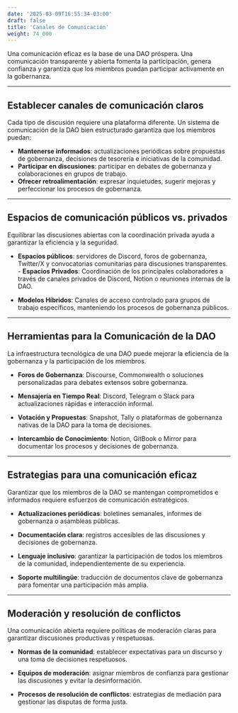 ```yaml
---
date: '2025-03-09T16:55:34-03:00'
draft: false
title: 'Canales de Comunicación'
weight: 74_000
---
```


Una comunicación eficaz es la base de una DAO próspera. Una comunicación transparente y abierta fomenta la participación, genera confianza y garantiza que los miembros puedan participar activamente en la gobernanza.

---

## **Establecer canales de comunicación claros**

Cada tipo de discusión requiere una plataforma diferente. Un sistema de comunicación de la DAO bien estructurado garantiza que los miembros puedan:
- **Mantenerse informados**: actualizaciones periódicas sobre propuestas de gobernanza, decisiones de tesorería e iniciativas de la comunidad.
- **Participar en discusiones**: participar en debates de gobernanza y colaboraciones en grupos de trabajo.
- **Ofrecer retroalimentación**: expresar inquietudes, sugerir mejoras y perfeccionar los procesos de gobernanza.

---

## **Espacios de comunicación públicos vs. privados**

Equilibrar las discusiones abiertas con la coordinación privada ayuda a garantizar la eficiencia y la seguridad.
- **Espacios públicos**: servidores de Discord, foros de gobernanza, Twitter/X y convocatorias comunitarias para discusiones transparentes. - **Espacios Privados**: Coordinación de los principales colaboradores a través de canales privados de Discord, Notion o reuniones internas de la DAO.

- **Modelos Híbridos**: Canales de acceso controlado para grupos de trabajo específicos, manteniendo los procesos de gobernanza públicos.

---

## **Herramientas para la Comunicación de la DAO**

La infraestructura tecnológica de una DAO puede mejorar la eficiencia de la gobernanza y la participación de los miembros.

- **Foros de Gobernanza**: Discourse, Commonwealth o soluciones personalizadas para debates extensos sobre gobernanza.

- **Mensajería en Tiempo Real**: Discord, Telegram o Slack para actualizaciones rápidas e interacción informal.

- **Votación y Propuestas**: Snapshot, Tally o plataformas de gobernanza nativas de la DAO para la toma de decisiones.

- **Intercambio de Conocimiento**: Notion, GitBook o Mirror para documentar los procesos y decisiones de gobernanza.

---

## **Estrategias para una comunicación eficaz**

Garantizar que los miembros de la DAO se mantengan comprometidos e informados requiere esfuerzos de comunicación estratégicos.

- **Actualizaciones periódicas**: boletines semanales, informes de gobernanza o asambleas públicas.

- **Documentación clara**: registros accesibles de las discusiones y decisiones de gobernanza.

- **Lenguaje inclusivo**: garantizar la participación de todos los miembros de la comunidad, independientemente de su experiencia.

- **Soporte multilingüe**: traducción de documentos clave de gobernanza para fomentar una participación más amplia.

---

## **Moderación y resolución de conflictos**

Una comunicación abierta requiere políticas de moderación claras para garantizar discusiones productivas y respetuosas.

- **Normas de la comunidad**: establecer expectativas para un discurso y una toma de decisiones respetuosos.

- **Equipos de moderación**: asignar miembros de confianza para gestionar las discusiones y evitar la desinformación.

- **Procesos de resolución de conflictos**: estrategias de mediación para gestionar las disputas de forma justa.